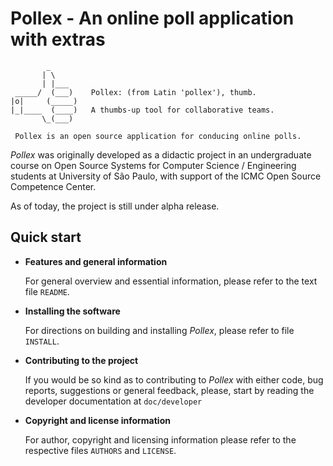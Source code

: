 
# Pollex - An online poll application with extras

```
        _
       | \        
       | |___
 _____/  (___)    Pollex: (from Latin 'pollex'), thumb.
|o|     (_____)
|_|____  (____)   A thumbs-up tool for collaborative teams.
       \_(___)   
 
 Pollex is an open source application for conducing online polls.
```

*Pollex* was originally developed as a didactic project in an undergraduate course on Open Source Systems for Computer Science / Engineering students at University of São Paulo, with support of the ICMC Open Source Competence Center.

As of today, the project is still under alpha release.

## Quick start

- **Features and general information**
   
   For general overview and essential information, please refer to the text file `README`. 

- **Installing the software**

    For directions on building and installing _Pollex_, please refer to file `INSTALL`.

- **Contributing to the project**

    If you would be so kind as to contributing to _Pollex_ with either code, bug reports, suggestions or general feedback, please, start by reading the developer documentation at `doc/developer`
    
- **Copyright and license information**

   For author, copyright and licensing information please refer to the respective files `AUTHORS` and `LICENSE`.
